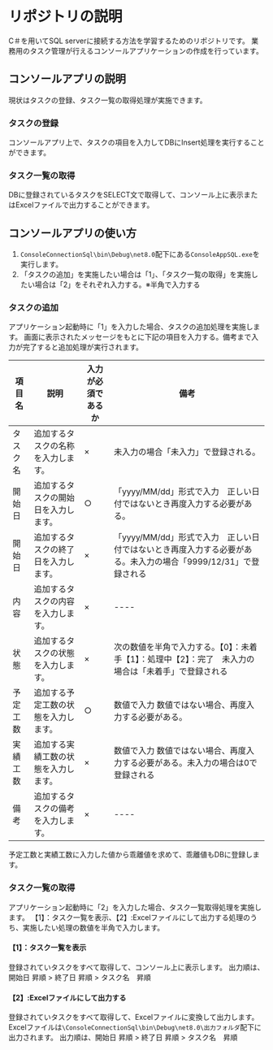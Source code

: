 # リポジトリの説明
C＃を用いてSQL serverに接続する方法を学習するためのリポジトリです。
業務用のタスク管理が行えるコンソールアプリケーションの作成を行っています。

## コンソールアプリの説明
現状はタスクの登録、タスク一覧の取得処理が実施できます。

### タスクの登録
コンソールアプリ上で、タスクの項目を入力してDBにInsert処理を実行することができます。

### タスク一覧の取得
DBに登録されているタスクをSELECT文で取得して、コンソール上に表示またはExcelファイルで出力することができます。

## コンソールアプリの使い方

1. `ConsoleConnectionSql\bin\Debug\net8.0`配下にある`ConsoleAppSQL.exe`を実行します。
2. 「タスクの追加」を実施したい場合は「1」、「タスク一覧の取得」を実施したい場合は「2」をそれぞれ入力する。※半角で入力する

### タスクの追加
アプリケーション起動時に「1」を入力した場合、タスクの追加処理を実施します。
画面に表示されたメッセージをもとに下記の項目を入力する。備考まで入力が完了すると追加処理が実行されます。

| 項目名 | 説明 | 入力が必須であるか | 備考 |
| ---- | ---- | ---- | ---- |
| タスク名 | 追加するタスクの名称を入力します。 | × | 未入力の場合「未入力」で登録される。 |
| 開始日 | 追加するタスクの開始日を入力します。 | ○ | 「yyyy/MM/dd」形式で入力　正しい日付ではないとき再度入力する必要がある。 |
| 開始日 | 追加するタスクの終了日を入力します。 | × | 「yyyy/MM/dd」形式で入力　正しい日付ではないとき再度入力する必要がある。未入力の場合「9999/12/31」で登録される |
| 内容 | 追加するタスクの内容を入力します。 | × | ---- |
| 状態 | 追加するタスクの状態を入力します。 | × | 次の数値を半角で入力する。【0】：未着手【1】：処理中【2】：完了　未入力の場合は「未着手」で登録される |
| 予定工数 | 追加する予定工数の状態を入力します。 | ○ | 数値で入力 数値ではない場合、再度入力する必要がある。|
| 実績工数 | 追加する実績工数の状態を入力します。 | × | 数値で入力 数値ではない場合、再度入力する必要がある。未入力の場合は0で登録される|
| 備考 | 追加するタスクの備考を入力します。 | × | ---- |

予定工数と実績工数に入力した値から乖離値を求めて、乖離値もDBに登録します。

### タスク一覧の取得
アプリケーション起動時に「2」を入力した場合、タスク一覧取得処理を実施します。
【1】：タスク一覧を表示、【2】:Excelファイルにして出力する処理のうち、実施したい処理の数値を半角で入力します。

#### 【1】：タスク一覧を表示
登録されていタスクをすべて取得して、コンソール上に表示します。
出力順は、開始日 昇順 > 終了日 昇順 > タスク名　昇順

#### 【2】:Excelファイルにして出力する
登録されていタスクをすべて取得して、Excelファイルに変換して出力します。Excelファイルは`\ConsoleConnectionSql\bin\Debug\net8.0\出力フォルダ`配下に出力されます。
出力順は、開始日 昇順 > 終了日 昇順 > タスク名　昇順
